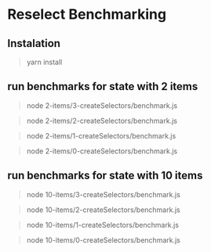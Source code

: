 # Reselect Benchmarking

## Instalation

> yarn install

## run benchmarks for state with 2 items

> node 2-items/3-createSelectors/benchmark.js

> node 2-items/2-createSelectors/benchmark.js

> node 2-items/1-createSelectors/benchmark.js

> node 2-items/0-createSelectors/benchmark.js

## run benchmarks for state with 10 items

> node 10-items/3-createSelectors/benchmark.js

> node 10-items/2-createSelectors/benchmark.js

> node 10-items/1-createSelectors/benchmark.js

> node 10-items/0-createSelectors/benchmark.js
